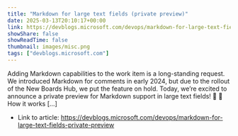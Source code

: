 ```yaml
---
title: "Markdown for large text fields (private preview)"
date: 2025-03-13T20:10:17+00:00
link: https://devblogs.microsoft.com/devops/markdown-for-large-text-fields-private-preview
showShare: false
showReadTime: false
thumbnail: images/misc.png
tags: ["devblogs.microsoft.com"]
---
```

Adding Markdown capabilities to the work item is a long-standing request. We introduced Markdown for comments in early 2024, but due to the rollout of the New Boards Hub, we put the feature on hold. Today, we’re excited to announce a private preview for Markdown support in large text fields! 🎉 🦄 How it works […]

- Link to article: https://devblogs.microsoft.com/devops/markdown-for-large-text-fields-private-preview